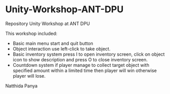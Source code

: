 # Unity-Workshop-ANT-DPU
Repository Unity Workshop at ANT DPU

This workshop included:
* Basic main menu start and quit button
* Object interaction use left-click to take object.
* Basic inventory system press I to open inventory screen, click on object icon to show description and press O to close inventory screen.
* Countdown system if player manage to collect target object with specified amount within a limited time then player will win otherwise player will lose.

Natthida Panya
